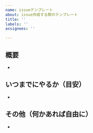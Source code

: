 ```yaml
---
name: issueテンプレート
about: issue作成する際のテンプレート
title: ''
labels: ''
assignees: ''

---
```


## 概要
-

## いつまでにやるか（目安）
-

## その他（何かあれば自由に）
-

